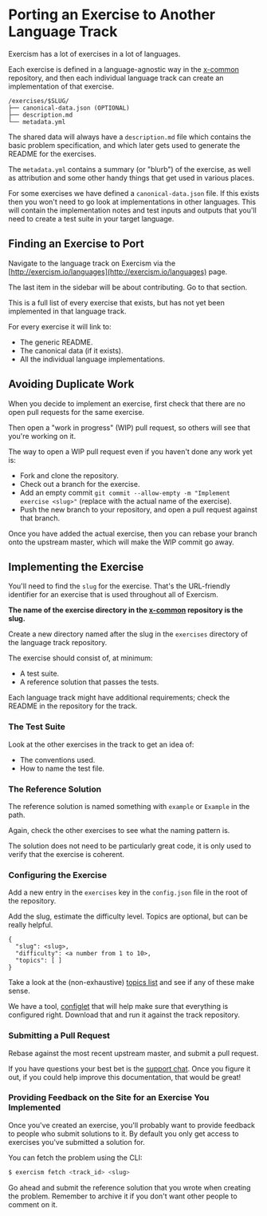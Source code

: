 # Porting an Exercise to Another Language Track

[x-common]: http://github.com/exercism/x-common/tree/master/exercises
[support-chat]: https://gitter.im/exercism/support
[topics]: https://github.com/exercism/x-common/blob/master/TOPICS.txt
[configlet]: https://github.com/exercism/configlet#configlet

Exercism has a lot of exercises in a lot of languages.

Each exercise is defined in a language-agnostic way in the [x-common][]
repository, and then each individual language track can create an implementation
of that exercise.

    /exercises/$SLUG/
    ├── canonical-data.json (OPTIONAL)
    ├── description.md
    └── metadata.yml

The shared data will always have a `description.md` file which contains the basic
problem specification, and which later gets used to generate the README for the
exercises.

The `metadata.yml` contains a summary (or "blurb") of the exercise, as well as
attribution and some other handy things that get used in various places.

For some exercises we have defined a `canonical-data.json` file. If this exists
then you won't need to go look at implementations in other languages. This will
contain the implementation notes and test inputs and outputs that you'll need
to create a test suite in your target language.

## Finding an Exercise to Port

Navigate to the language track on Exercism via the [http://exercism.io/languages](http://exercism.io/languages) page.

The last item in the sidebar will be about contributing. Go to that section.

This is a full list of every exercise that exists, but has not yet been implemented
in that language track.

For every exercise it will link to:

- The generic README.
- The canonical data (if it exists).
- All the individual language implementations.

## Avoiding Duplicate Work

When you decide to implement an exercise, first check that there are no open pull requests
for the same exercise.

Then open a "work in progress" (WIP) pull request, so others will see that you're working on it.

The way to open a WIP pull request even if you haven't done any work yet is:

* Fork and clone the repository.
* Check out a branch for the exercise.
* Add an empty commit `git commit --allow-empty -m "Implement exercise <slug>"`
  (replace <slug> with the actual name of the exercise).
* Push the new branch to your repository, and open a pull request against that branch.

Once you have added the actual exercise, then you can rebase your branch onto the upstream
master, which will make the WIP commit go away.

## Implementing the Exercise

You'll need to find the `slug` for the exercise. That's the URL-friendly identifier
for an exercise that is used throughout all of Exercism.

**The name of the exercise directory in the [x-common][] repository is the slug.**

Create a new directory named after the slug in the `exercises` directory of the language
track repository.

The exercise should consist of, at minimum:

* A test suite.
* A reference solution that passes the tests.

Each language track might have additional requirements; check the README in
the repository for the track.

### The Test Suite

Look at the other exercises in the track to get an idea of:

* The conventions used.
* How to name the test file.

### The Reference Solution

The reference solution is named something with `example` or `Example` in the path.

Again, check the other exercises to see what the naming pattern is.

The solution does not need to be particularly great code, it is only used to verify
that the exercise is coherent.

### Configuring the Exercise

Add a new entry in the `exercises` key in the `config.json` file in the root of the repository.

Add the slug, estimate the difficulty level. Topics are optional, but can be really helpful.


    {
      "slug": <slug>,
      "difficulty": <a number from 1 to 10>,
      "topics": [ ]
    }

Take a look at the (non-exhaustive) [topics list][topics] and see if any of these make sense.

We have a tool, [configlet][configlet] that will help make sure that everything is configured right.
Download that and run it against the track repository.

### Submitting a Pull Request

Rebase against the most recent upstream master, and submit a pull request.

If you have questions your best bet is the [support chat][support-chat]. Once you
figure it out, if you could help improve this documentation, that would be great!

### Providing Feedback on the Site for an Exercise You Implemented

Once you've created an exercise, you'll probably want to provide feedback to people who
submit solutions to it. By default you only get access to exercises you've submitted
a solution for.

You can fetch the problem using the CLI:

```bash
$ exercism fetch <track_id> <slug>
```

Go ahead and submit the reference solution that you wrote when creating the problem.
Remember to archive it if you don't want other people to comment on it.
